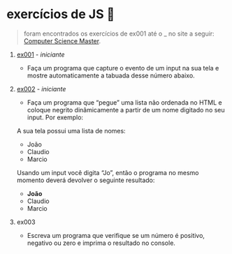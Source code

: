 # exercícios de JS 💛

> foram encontrados os exercícios de ex001 até o _ no site a seguir: [Computer Science Master](https://www.computersciencemaster.com.br/exercicio-manipulacao-dom-javascript/).

1. [ex001](https://github.com/ma-vick/exercicios-js/tree/master/ex001) - *iniciante*
    - Faça um programa que capture o evento de um input na sua tela e mostre automaticamente a tabuada desse número abaixo.

2. [ex002](https://github.com/ma-vick/exercicios-js/tree/master/ex002) - *iniciante*
    - Faça um programa que “pegue” uma lista não ordenada no HTML e coloque negrito dinâmicamente a partir de um nome digitado no seu input. Por exemplo:

    A sua tela possui uma lista de nomes:

    * João
    * Claudio
    * Marcio
    
    Usando um input você digita “Jo”, então o programa no mesmo momento deverá devolver o seguinte resultado:

    * **João**
    * Claudio
    * Marcio

3. ex003
    - Escreva um programa que verifique se um número é positivo, negativo ou zero e imprima o resultado no console.